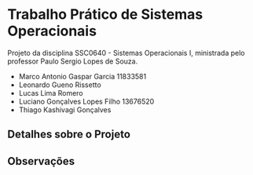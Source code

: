 # Trabalho Prático de Sistemas Operacionais
Projeto da disciplina SSC0640 - Sistemas Operacionais I, ministrada pelo professor Paulo Sergio Lopes de Souza.

- Marco Antonio Gaspar Garcia 11833581
- Leonardo Gueno Rissetto
- Lucas Lima Romero
- Luciano Gonçalves Lopes Filho 13676520
- Thiago Kashivagi Gonçalves

  
## Detalhes sobre o Projeto



## Observações
